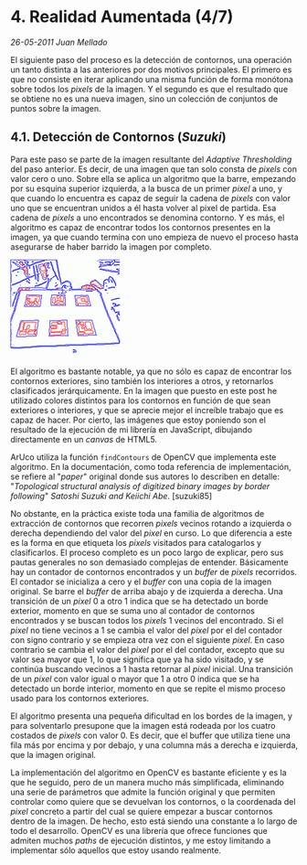 # 4. Realidad Aumentada (4/7)

_26-05-2011_ _Juan Mellado_

El siguiente paso del proceso es la detección de contornos, una operación un tanto distinta a las anteriores por dos motivos principales. El primero es que no consiste en iterar aplicando una misma función de forma monótona sobre todos los _pixels_ de la imagen. Y el segundo es que el resultado que se obtiene no es una nueva imagen, sino un colección de conjuntos de puntos sobre la imagen.

## 4.1. Detección de Contornos (_Suzuki_)

Para este paso se parte de la imagen resultante del _Adaptive Thresholding_ del paso anterior. Es decir, de una imagen que tan solo consta de _pixels_ con valor cero o uno. Sobre ella se aplica un algoritmo que la barre, empezando por su esquina superior izquierda, a la busca de un primer _pixel_ a uno, y que cuando lo encuentra es capaz de seguir la cadena de _pixels_ con valor uno que se encuentran unidos a él hasta volver al pixel de partida. Esa cadena de _pixels_ a uno encontrados se denomina contorno. Y es más, el algoritmo es capaz de encontrar todos los contornos presentes en la imagen, ya que cuando termina con uno empieza de nuevo el proceso hasta asegurarse de haber barrido la imagen por completo.

![Detección de Contornos](img/04-aruco-contour-detection.png "Detección de Contornos")

El algoritmo es bastante notable, ya que no sólo es capaz de encontrar los contornos exteriores, sino también los interiores a otros, y retornarlos clasificados jerárquicamente. En la imagen que puesto en este post he utilizado colores distintos para los contornos en función de que sean exteriores o interiores, y que se aprecie mejor el increíble trabajo que es capaz de hacer. Por cierto, las imágenes que estoy poniendo son el resultado de la ejecución de mi librería en JavaScript, dibujando directamente en un _canvas_ de HTML5.

ArUco utiliza la función ```findContours``` de OpenCV que implementa este algoritmo. En la documentación, como toda referencia de implementación, se refiere al "_paper_" original donde sus autores lo describen en detalle: "_Topological structural analysis of digitized binary images by border following_" _Satoshi Suzuki and Keiichi Abe_. [suzuki85]

No obstante, en la práctica existe toda una familia de algoritmos de extracción de contornos que recorren _pixels_ vecinos rotando a izquierda o derecha dependiendo del valor del _pixel_ en curso. Lo que diferencia a este es la forma en que etiqueta los _pixels_ visitados para catalogarlos y clasificarlos. El proceso completo es un poco largo de explicar, pero sus pautas generales no son demasiado complejas de entender. Básicamente hay un contador de contornos encontrados y un _buffer_ de _pixels_ recorridos. El contador se inicializa a cero y el _buffer_ con una copia de la imagen original. Se barre el _buffer_ de arriba abajo y de izquierda a derecha. Una transición de un _pixel_ 0 a otro 1 indica que se ha detectado un borde exterior, momento en que se suma uno al contador de contornos encontrados y se buscan todos los _pixels_ 1 vecinos del encontrado. Si el _pixel_ no tiene vecinos a 1 se cambia el valor del _pixel_ por el del contador con signo contrario y se empieza otra vez con el siguiente _pixel_. En caso contrario se cambia el valor del _pixel_ por el del contador, excepto que su valor sea mayor que 1, lo que significa que ya ha sido visitado, y se continúa buscando vecinos a 1 hasta retornar al _pixel_ inicial. Una transición de un _pixel_ con valor igual o mayor que 1 a otro 0 indica que se ha detectado un borde interior, momento en que se repite el mismo proceso usado para los contornos exteriores.

El algoritmo presenta una pequeña dificultad en los bordes de la imagen, y para solventarlo presupone que la imagen está rodeada por los cuatro costados de _pixels_ con valor 0. Es decir, que el buffer que utiliza tiene una fila más por encima y por debajo, y una columna más a derecha e izquierda, que la imagen original.

La implementación del algoritmo en OpenCV es bastante eficiente y es la que he seguido, pero de un manera mucho más simplificada, eliminando una serie de parámetros que admite la función original y que permiten controlar como quiere que se devuelvan los contornos, o la coordenada del _pixel_ concreto a partir del cual se quiere empezar a buscar contornos dentro de la imagen. De hecho, esto está siendo una constante a lo largo de todo el desarrollo. OpenCV es una librería que ofrece funciones que admiten muchos _paths_ de ejecución distintos, y me estoy limitando a implementar sólo aquellos que estoy usando realmente.
